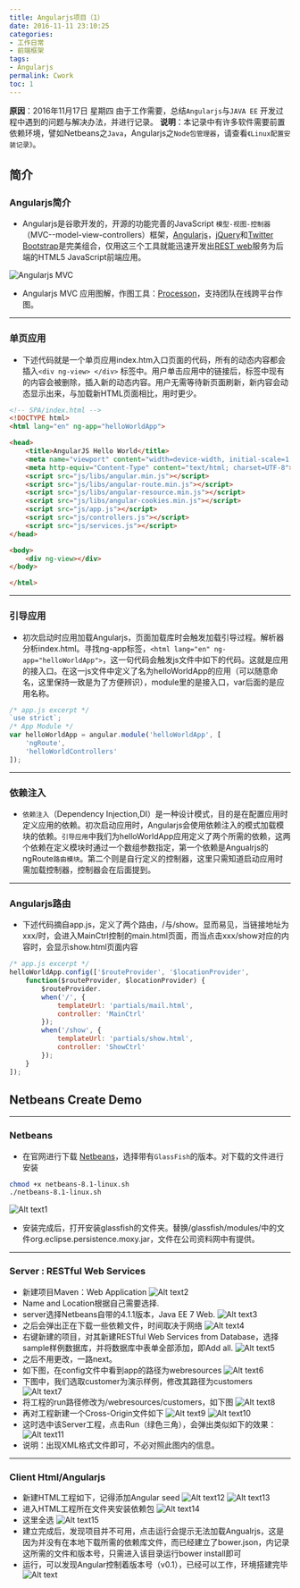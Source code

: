 ```yaml
---
title: Angularjs项目（1）
date: 2016-11-11 23:10:25
categories:
- 工作日常
- 前端框架
tags:
- Angularjs
permalink: Cwork
toc: 1
---
```


**原因**：2016年11月17日 星期四 由于工作需要，总结`Angularjs`与`JAVA EE`       开发过程中遇到的问题与解决办法，并进行记录。
**说明**：本记录中有许多软件需要前置依赖环境，譬如Netbeans之`Java`，Angularjs之`Node包管理器`，请查看`《Linux配置安装记录》`。
<!-- more -->

## 简介

### Angularjs简介
- Angularjs是谷歌开发的，开源的功能完善的JavaScript `模型-视图-控制器`（MVC--model-view-controllers）框架，[Angularjs](https://angularjs.org)，[jQuery](http://jquery.com)和[Twitter Bootstrap](http://getbootstrap.com/)是完美组合，仅用这三个工具就能迅速开发出[REST web](http://docs.oracle.com/javaee/6/tutorial/doc/gijqy.html)服务为后端的HTML5 JavaScript前端应用。

![Angularjs MVC ](http://okj8snz5g.bkt.clouddn.com/blog/angularjsmvc.png)
- Angularjs MVC 应用图解，作图工具：[Processon](http://www.processon.com/#)，支持团队在线跨平台作图。

---

### 单页应用
- 下述代码就是一个单页应用index.htm入口页面的代码，所有的动态内容都会插入`<div ng-view> </div>` 标签中。用户单击应用中的链接后，标签中现有的内容会被删除，插入新的动态内容。用户无需等待新页面刷新，新内容会动态显示出来，与加载新HTML页面相比，用时更少。

```html
<!-- SPA/index.html -->
<!DOCTYPE html>
<html lang="en" ng-app="helloWorldApp">

<head>
    <title>AngularJS Hello World</title>
    <meta name="viewport" content="width=device-width, initial-scale=1.0">
    <meta http-equiv="Content-Type" content="text/html; charset=UTF-8">
    <script src="js/libs/angular.min.js"></script>
    <script src="js/libs/angular-route.min.js"></script>
    <script src="js/libs/angular-resource.min.js"></script>
    <script src="js/libs/angular-cookies.min.js"></script>
    <script src="js/app.js"></script>
    <script src="js/controllers.js"></script>
    <script src="js/services.js"></script>
</head>

<body>
    <div ng-view></div>
</body>

</html>
```


---
### 引导应用 
- 初次启动时应用加载Angularjs，页面加载库时会触发加载引导过程。解析器分析index.html。寻找ng-app标签，`<html lang="en" ng-app="helloWorldApp">`，这一句代码会触发js文件中如下的代码。这就是应用的接入口。在这一js文件中定义了名为helloWorldApp的应用（可以随意命名，这里保持一致是为了方便辨识），module里的是接入口，var后面的是应用名称。
```js
/* app.js excerpt */
`use strict`;
/* App Module */
var helloWorldApp = angular.module('helloWorldApp', [
    'ngRoute',
    'helloWorldControllers'
]);
```

---
### 依赖注入
- `依赖注入`（Dependency Injection,DI）是一种设计模式，目的是在配置应用时定义应用的依赖。初次启动应用时，Angularjs会使用依赖注入的模式加载模块的依赖。`引导应用`中我们为helloWorldApp应用定义了两个所需的依赖，这两个依赖在定义模块时通过一个数组参数指定，第一个依赖是Angualrjs的ngRoute`路由模块`。第二个则是自行定义的控制器，这里只需知道启动应用时需加载控制器，控制器会在后面提到。

---

### Angularjs路由
- 下述代码摘自app.js，定义了两个路由，/与/show。显而易见，当链接地址为xxx/时，会进入MainCtrl控制的main.html页面，而当点击xxx/show对应的内容时，会显示show.html页面内容
```js
/* app.js excerpt */
helloWorldApp.config(['$routeProvider', '$locationProvider',
    function($routeProvider, $locationProvider) {
        $routeProvider.
        when('/', {
            templateUrl: 'partials/mail.html',
            controller: 'MainCtrl'
        });
        when('/show', {
            templateUrl: 'partials/show.html',
            controller: 'ShowCtrl'
        });
    }
]);
```

## Netbeans Create Demo
---
### Netbeans
- 在官网进行下载  [Netbeans](http://www.netbeans.org)，选择带有`GlassFish`的版本。对下载的文件进行安装
```bash
chmod +x netbeans-8.1-linux.sh
./netbeans-8.1-linux.sh
```
![Alt text1](http://okj8snz5g.bkt.clouddn.com/blog/Unknown.png)
- 安装完成后，打开安装glassfish的文件夹。替换/glassfish/modules/中的文件org.eclipse.persistence.moxy.jar，文件在公司资料网中有提供。

---

### Server  :  RESTful Web Services
- 新建项目Maven：Web Application
![Alt text2](http://okj8snz5g.bkt.clouddn.com/blog/Unknown-2.png)
- Name and Location根据自己需要选择.
- server选择Netbeans自带的4.1.1版本，Java EE 7 Web.
![Alt text3](http://okj8snz5g.bkt.clouddn.com/blog/Unknown-3.png)
- 之后会弹出正在下载一些依赖文件，时间取决于网络
![Alt text4](http://okj8snz5g.bkt.clouddn.com/blog/Unknown-4.png)
- 右键新建的项目，对其新建RESTful Web Services from Database，选择sample样例数据库，并将数据库中表单全部添加，即Add all.
![Alt text5](http://okj8snz5g.bkt.clouddn.com/blog/Unknown-5.png)
- 之后不用更改，一路next。
- 如下图，在config文件中看到app的路径为webresources
![Alt text6](http://okj8snz5g.bkt.clouddn.com/blog/Unknown-6.png)
- 下图中，我们选取customer为演示样例，修改其路径为customers
![Alt text7](http://okj8snz5g.bkt.clouddn.com/blog/Unknown-7.png)
- 将工程的run路径修改为/webresources/customers，如下图
![Alt text8](http://okj8snz5g.bkt.clouddn.com/blog/Unknown-8.png)
- 再对工程新建一个Cross-Origin文件如下
![Alt text9](http://okj8snz5g.bkt.clouddn.com/blog/Unknown-9.png)
![Alt text10](http://okj8snz5g.bkt.clouddn.com/blog/Unknown-10.png)
- 这时选中该Server工程，点击Run（绿色三角），会弹出类似如下的效果：
![Alt text11](http://okj8snz5g.bkt.clouddn.com/blog/Unknown-11.png)
- 说明：出现XML格式文件即可，不必对照此图内的信息。

---
### Client Html/Angularjs
- 新建HTML工程如下，记得添加Angular seed
![Alt text12](http://okj8snz5g.bkt.clouddn.com/blog/Unknown-12.png)
![Alt text13](http://okj8snz5g.bkt.clouddn.com/blog/Unknown-13.png)
- 进入HTML工程所在文件夹安装依赖包
![Alt text14](http://okj8snz5g.bkt.clouddn.com/blog/Unknown-14.png)
- 这里全选
![Alt text15](http://okj8snz5g.bkt.clouddn.com/blog/Unknown-15.png)
- 建立完成后，发现项目并不可用，点击运行会提示无法加载Angualrjs，这是因为并没有在本地下载所需的依赖库文件，而已经建立了bower.json，内记录这所需的文件和版本号，只需进入该目录运行bower install即可
- 运行，可以发现Angular控制着版本号（v0.1），已经可以工作，环境搭建完毕
![Alt text](http://okj8snz5g.bkt.clouddn.com/blog/Unknown-16.png)

